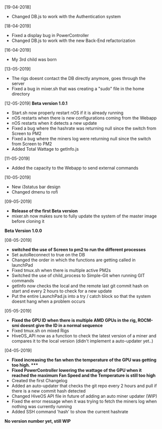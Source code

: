 [19-04-2018]  
- Changed DB.js to work with the Authentication system


[18-04-2019]
- Fixed a display bug in PowerController
- Changed DB.js to work with the new Back-End refactorization

[16-04-2019]  
- My 3rd child was born

[13-05-2019]
- The rigs doesnt contact the DB directly anymore, goes through the server
- Fixed a bug in mixer.sh that was creating a "sudo" file in the home directory

[12-05-2019] __Beta version 1.0.1__
- Start.sh now properly restart nOS if it is already running
- nOS restarts when there is new configurations coming from the Webapp
- nOS restarts when it detects a new update
- Fixed a bug where the hashrate was returning null since the switch from Screen to PM2
- Fixed a bug where the miners log were returning null since the switch from Screen to PM2
- Added Total Wattage to getInfo.js

[11-05-2019]
- Added the capacity to the Webapp to send external commands

[10-05-2019]
- New i3status bar design
- Changed dmenu to rofi

[09-05-2019]
- __Release of the first Beta version__
- mixer.sh now makes sure to fully update the system of the master image before cloning it

__Beta Version 1.0.0__

[08-05-2019]
- __switched the use of Screen to pm2 to run the different processes__
- Set autoReconnect to true on the DB
- Changed the order in which the functions are getting called in launchPad
- Fixed tmux.sh when there is multiple active PM2s
- Switched the use of child_process to Simple-Git when running GIT commands
- getInfo now checks the local and the remote last git commit hash on start and every 2 hours to check for a new update
- Put the entire LaunchPad.js into a try / catch block so that the system doesnt hang when a problem occurs

[05-05-2019]
- __Fixed the GPU ID when there is multiple AMD GPUs in the rig, ROCM-smi doesnt give the ID in a normal sequence__
- Fixed tmux.sh on mixed Rigs
- HiveOS_API now as a function to check the latest version of a miner and compares it to the local version (didn't implement a auto-updater yet..)

[04-05-2019]
- __Fixed increasing the fan when the temperature of the GPU was getting too high. ***__
- __Fixed PowerController lowering the wattage of the GPU when it reached the maximum Fan Speed and the Temperature is still too high__
- Created the first Changelog
- Added an auto-updater that checks the git repo every 2 hours and pull if there is a new commit hash detected
- Changed HiveOS API file in future of adding an auto miner updater (WIP)
- Fixed the error message when it was trying to fetch the miners log when nothing was currently running
- Added SSH command 'hash' to show the current hashrate

__No version number yet, still WIP__


